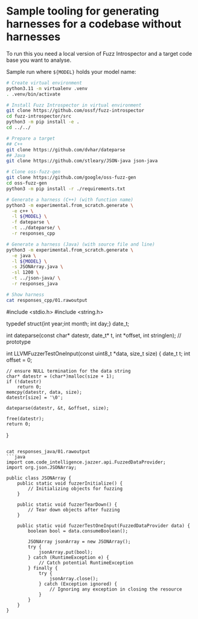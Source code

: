 # Sample tooling for generating harnesses for a codebase without harnesses


To run this you need a local version of Fuzz Introspector and a target code
base you want to analyse.

Sample run where `${MODEL}` holds your model name:

```sh
# Create virtual environment
python3.11 -m virtualenv .venv
. .venv/bin/activate

# Install Fuzz Introspector in virtual environment
git clone https://github.com/ossf/fuzz-introspector
cd fuzz-introspector/src
python3 -m pip install -e .
cd ../../

# Prepare a target
## C++
git clone https://github.com/dvhar/dateparse
## Java
git clone https://github.com/stleary/JSON-java json-java

# Clone oss-fuzz-gen
git clone https://github.com/google/oss-fuzz-gen
cd oss-fuzz-gen
python3 -m pip install -r ./requirements.txt

# Generate a harness (C++) (with function name)
python3 -m experimental.from_scratch.generate \
  -e c++ \
  -l ${MODEL} \
  -f dateparse \
  -t ../dateparse/ \
  -r responses_cpp

# Generate a harness (Java) (with source file and line)
python3 -m experimental.from_scratch.generate \
  -e java \
  -l ${MODEL} \
  -s JSONArray.java \
  -sl 1200 \
  -t ../json-java/ \
  -r responses_java

# Show harness
cat responses_cpp/01.rawoutput
```
#include <stdio.h>
#include <string.h>

typedef struct{int year;int month; int day;} date_t;

int dateparse(const char* datestr, date_t* t, int *offset, int stringlen); // prototype

int LLVMFuzzerTestOneInput(const uint8_t *data, size_t size) {
    date_t t;
    int offset = 0;
    
    // ensure NULL termination for the data string
    char* datestr = (char*)malloc(size + 1);
    if (!datestr)
        return 0;
    memcpy(datestr, data, size);
    datestr[size] = '\0';
    
    dateparse(datestr, &t, &offset, size);

    free(datestr);
    return 0;
}
```

cat responses_java/01.rawoutput
```java
import com.code_intelligence.jazzer.api.FuzzedDataProvider;
import org.json.JSONArray;

public class JSONArray {
    public static void fuzzerInitialize() {
        // Initializing objects for fuzzing
    }

    public static void fuzzerTearDown() {
        // Tear down objects after fuzzing
    }

    public static void fuzzerTestOneInput(FuzzedDataProvider data) {
        boolean bool = data.consumeBoolean();

        JSONArray jsonArray = new JSONArray();
        try {
            jsonArray.put(bool);
        } catch (RuntimeException e) {
            // Catch potential RuntimeException
        } finally {
            try {
                jsonArray.close();
            } catch (Exception ignored) {
                // Ignoring any exception in closing the resource
            }
        }
    }
}
```
